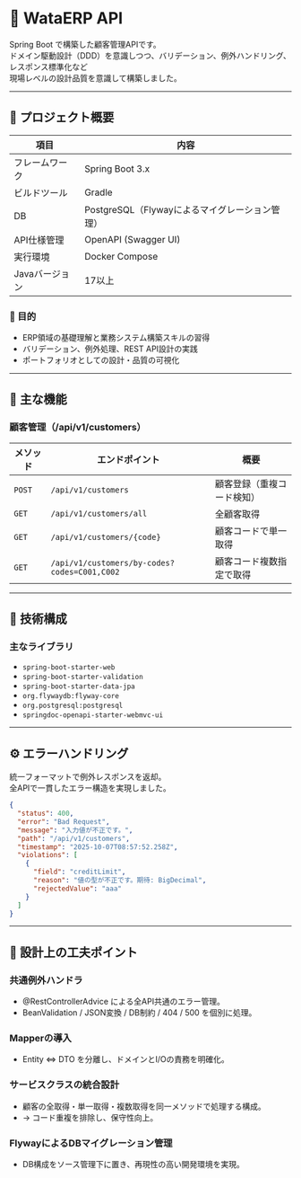 # 🧮 WataERP API

Spring Boot で構築した顧客管理APIです。  
ドメイン駆動設計（DDD）を意識しつつ、バリデーション、例外ハンドリング、レスポンス標準化など  
現場レベルの設計品質を意識して構築しました。

---

## 🚀 プロジェクト概要

| 項目 | 内容 |
|------|------|
| フレームワーク | Spring Boot 3.x |
| ビルドツール | Gradle |
| DB | PostgreSQL（Flywayによるマイグレーション管理） |
| API仕様管理 | OpenAPI (Swagger UI) |
| 実行環境 | Docker Compose |
| Javaバージョン | 17以上 |

### 🎯 目的
- ERP領域の基礎理解と業務システム構築スキルの習得  
- バリデーション、例外処理、REST API設計の実践  
- ポートフォリオとしての設計・品質の可視化  

---

## 🧩 主な機能

### 顧客管理（/api/v1/customers）
| メソッド | エンドポイント | 概要 |
|----------|----------------|------|
| `POST` | `/api/v1/customers` | 顧客登録（重複コード検知） |
| `GET` | `/api/v1/customers/all` | 全顧客取得 |
| `GET` | `/api/v1/customers/{code}` | 顧客コードで単一取得 |
| `GET` | `/api/v1/customers/by-codes?codes=C001,C002` | 顧客コード複数指定で取得 |

---

## 🧱 技術構成

### 主なライブラリ
- `spring-boot-starter-web`
- `spring-boot-starter-validation`
- `spring-boot-starter-data-jpa`
- `org.flywaydb:flyway-core`
- `org.postgresql:postgresql`
- `springdoc-openapi-starter-webmvc-ui`

---

## ⚙️ エラーハンドリング

統一フォーマットで例外レスポンスを返却。  
全APIで一貫したエラー構造を実現しました。

```json
{
  "status": 400,
  "error": "Bad Request",
  "message": "入力値が不正です。",
  "path": "/api/v1/customers",
  "timestamp": "2025-10-07T08:57:52.258Z",
  "violations": [
    {
      "field": "creditLimit",
      "reason": "値の型が不正です。期待: BigDecimal",
      "rejectedValue": "aaa"
    }
  ]
}

```

---

## 🧠 設計上の工夫ポイント

### 共通例外ハンドラ
- @RestControllerAdvice による全API共通のエラー管理。
- BeanValidation / JSON変換 / DB制約 / 404 / 500 を個別に処理。

### Mapperの導入
- Entity ⇔ DTO を分離し、ドメインとI/Oの責務を明確化。

### サービスクラスの統合設計
- 顧客の全取得・単一取得・複数取得を同一メソッドで処理する構成。
- → コード重複を排除し、保守性向上。

### FlywayによるDBマイグレーション管理
- DB構成をソース管理下に置き、再現性の高い開発環境を実現。

